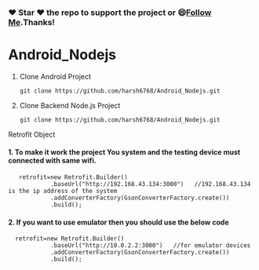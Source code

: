 
### :heart: Star :heart: the repo to support the project or :smile:[Follow Me](https://github.com/harsh6768).Thanks!
# Android_Nodejs


1. Clone Android  Project 

       git clone https://github.com/harsh6768/Android_Nodejs.git

2. Clone Backend Node.js Project

       git clone https://github.com/harsh6768/Android_Nodejs.git
       

Retrofit Object

#### 1. To make it work the project You system and the testing device must connected with same wifi.

       retrofit=new Retrofit.Builder()
                .baseUrl("http://192.168.43.134:3000")   //192.168.43.134 is the ip address of the system 
                .addConverterFactory(GsonConverterFactory.create())
                .build();
               

#### 2. If you want to use emulator then you should use the below code


      retrofit=new Retrofit.Builder()
                .baseUrl("http://10.0.2.2:3000")   //for emulator devices
                .addConverterFactory(GsonConverterFactory.create())
                .build();
